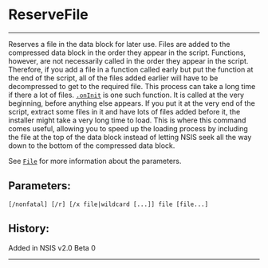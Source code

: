 # ReserveFile

---

Reserves a file in the data block for later use. Files are added to the compressed data block in the order they appear in the script. Functions, however, are not necessarily called in the order they appear in the script. Therefore, if you add a file in a function called early but put the function at the end of the script, all of the files added earlier will have to be decompressed to get to the required file. This process can take a long time if there a lot of files. [`.onInit`][1] is one such function. It is called at the very beginning, before anything else appears. If you put it at the very end of the script, extract some files in it and have lots of files added before it, the installer might take a very long time to load. This is where this command comes useful, allowing you to speed up the loading process by including the file at the top of the data block instead of letting NSIS seek all the way down to the bottom of the compressed data block.

See [`File`][2] for more information about the parameters.

## Parameters:

    [/nonfatal] [/r] [/x file|wildcard [...]] file [file...]

## History:

Added in NSIS v2.0 Beta 0

---

[1]: ../Callbacks/onInit.md
[2]: File.md